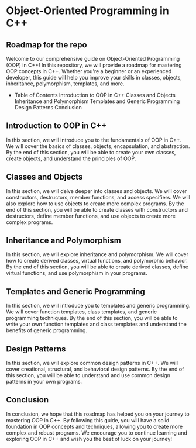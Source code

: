 

#  Object-Oriented Programming in C++
## Roadmap for the repo

Welcome to our comprehensive guide on Object-Oriented Programming (OOP) in C++! In this repository, we will provide a roadmap for mastering OOP concepts in C++. Whether you're a beginner or an experienced developer, this guide will help you improve your skills in classes, objects, inheritance, polymorphism, templates, and more.

- Table of Contents
Introduction to OOP in C++
Classes and Objects
Inheritance and Polymorphism
Templates and Generic Programming
Design Patterns
Conclusion




## Introduction to OOP in C++
In this section, we will introduce you to the fundamentals of OOP in C++. We will cover the basics of classes, objects, encapsulation, and abstraction. By the end of this section, you will be able to create your own classes, create objects, and understand the principles of OOP.



## Classes and Objects
In this section, we will delve deeper into classes and objects. We will cover constructors, destructors, member functions, and access specifiers. We will also explore how to use objects to create more complex programs. By the end of this section, you will be able to create classes with constructors and destructors, define member functions, and use objects to create more complex programs.

## Inheritance and Polymorphism
In this section, we will explore inheritance and polymorphism. We will cover how to create derived classes, virtual functions, and polymorphic behavior. By the end of this section, you will be able to create derived classes, define virtual functions, and use polymorphism in your programs.

## Templates and Generic Programming
In this section, we will introduce you to templates and generic programming. We will cover function templates, class templates, and generic programming techniques. By the end of this section, you will be able to write your own function templates and class templates and understand the benefits of generic programming.

## Design Patterns
In this section, we will explore common design patterns in C++. We will cover creational, structural, and behavioral design patterns. By the end of this section, you will be able to understand and use common design patterns in your own programs.

## Conclusion
In conclusion, we hope that this roadmap has helped you on your journey to mastering OOP in C++. By following this guide, you will have a solid foundation in OOP concepts and techniques, allowing you to create more complex and robust programs. We encourage you to continue learning and exploring OOP in C++ and wish you the best of luck on your journey!
